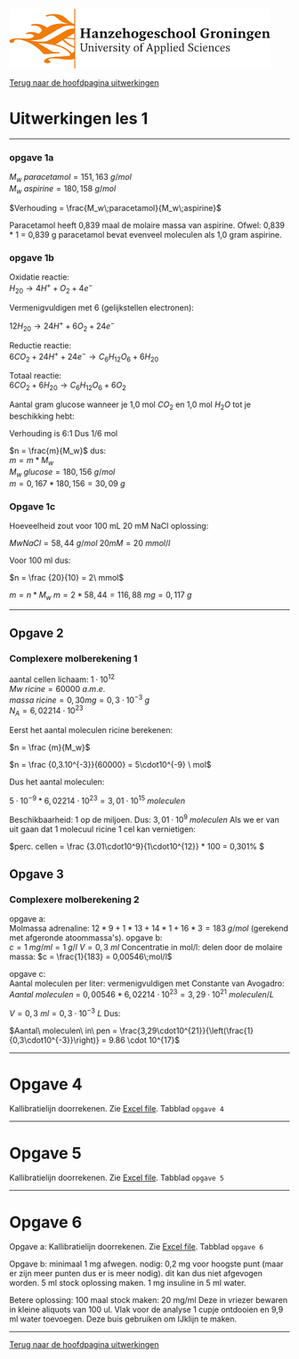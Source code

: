 ![Hanze](../../hanze/hanze.png)

[Terug naar de hoofdpagina uitwerkingen](../uitwerkingen.md)

# Uitwerkingen les 1

---

### opgave 1a

$M_w\ paracetamol = 151,163\ g/mol$  
$M_w\ aspirine = 180,158\ g/mol$ 

$Verhouding = \frac{M_w\;paracetamol}{M_w\;aspirine}$

Paracetamol heeft 0,839 maal de molaire massa van aspirine.
Ofwel:
0,839 * 1 = 0,839 g paracetamol bevat evenveel moleculen als 1,0 gram aspirine.


### opgave 1b

Oxidatie reactie:  
$H_20 \rightarrow 4H^+ + O_2 + 4e^-$  

Vermenigvuldigen met 6 (gelijkstellen electronen):

$12H_20 \rightarrow 24H^+ + 6O_2 + 24e^-$

Reductie reactie:  
$6CO_2 + 24H^+ + 24e^- \rightarrow C_6H_{12}O_6 + 6H_20$

Totaal reactie:  
$6CO_2 + 6H_20 \rightarrow C_6H_{12}O_6 + 6O_2$

Aantal gram glucose wanneer je 1,0 mol $CO_2$ en 1,0 mol $H_2O$ tot je beschikking hebt:  

Verhouding is 6:1
Dus 1/6 mol

$n = \frac{m}{M_w}$ dus:  
$m = m * M_w$  
$M_w\;glucose = 180,156\ g/mol$  
$m = 0,167 * 180,156 = 30,09\ g$

### Opgave 1c

Hoeveelheid zout voor 100 mL 20 mM NaCl oplossing:  

$Mw NaCl = 58,44\ g/mol$
$20 mM = 20\ mmol/l$

Voor 100 ml dus:

$n = \frac {20}{10} = 2\ mmol$

$m = n * M_w$
$m = 2 * 58,44 = 116,88\ mg = 0,117\ g$

---

## Opgave 2

### Complexere molberekening 1  

aantal cellen lichaam: $1·10^{12}$  
$Mw\ ricine =  60000\ a.m.e.$  
$massa\ ricine = 0,30 mg = 0,3\cdot10^{-3}\ g$  
$N_A = 6,02214\cdot10^{23}$  

Eerst het aantal moleculen ricine berekenen:

$n = \frac {m}{M_w}$

$n = \frac {0,3.10^{-3}}{60000} = 5\cdot10^{-9} \ mol$  

Dus het aantal moleculen:  

$5·10^{-9} * 6,02214\cdot10^{23} = 3,01\cdot10^{15} \ moleculen$  


Beschikbaarheid: 1 op de miljoen.
Dus: 
$3,01·10^9 \; moleculen$
Als we er van uit gaan dat 1 molecuul ricine 1 cel kan vernietigen:  

$perc. cellen = \frac {3.01\cdot10^9}{1\cdot10^{12}} * 100 = 0,301\% $  

## Opgave 3

### Complexere molberekening 2
opgave a:  
Molmassa adrenaline:
$12 * 9 + 1 * 13 + 14 * 1 + 16 * 3 = 183\;g/mol$ (gerekend met afgeronde atoommassa's).
opgave b:  
$c = 1\;mg/ml = 1\;g/l$
$V = 0,3\ ml$
Concentratie in mol/l: delen door de molaire massa:
$c = \frac{1}{183} = 0,00546\;mol/l$

opgave c:  
Aantal moleculen per liter: vermenigvuldigen met Constante van Avogadro:
$Aantal\ moleculen\ =\ 0,00546 * 6,02214\cdot10^{23}= 3,29\cdot10^{21}\ moleculen/L$

$V = 0,3\ ml = 0,3\cdot10^{-3}\ L$
Dus:

$Aantal\ moleculen\ in\ pen = \frac{3,29\cdot10^{21}}{\left(\frac{1}{0,3\cdot10^{-3}}\right)} = 9.86 \cdot 10^{17}$

---

# Opgave 4

Kallibratielijn doorrekenen.
Zie [Excel file](./files/les1_uitwerkingen.xlsx).
Tabblad `opgave 4`

---

# Opgave 5

Kallibratielijn doorrekenen.
Zie [Excel file](./files/les1_uitwerkingen.xlsx).
Tabblad `opgave 5`

---

# Opgave 6

Opgave a:
Kallibratielijn doorrekenen.
Zie [Excel file](./files/les1_uitwerkingen.xlsx).
Tabblad `opgave 6`

Opgave b:
minimaal 1 mg afwegen.
nodig: 0,2 mg voor hoogste punt (maar er zijn meer punten dus er is meer nodig). 
dit kan dus niet afgevogen worden.
5 ml stock oplossing maken.
1 mg insuline in 5 ml water.

Betere oplossing:
100 maal stock maken:
20 mg/ml
Deze in vriezer bewaren in kleine aliquots van 100 ul.
Vlak voor de analyse 1 cupje ontdooien en 9,9 ml water toevoegen.
Deze buis gebruiken om IJklijn te maken.

--- 

[Terug naar de hoofdpagina uitwerkingen](../uitwerkingen.md)

<script type="text/x-mathjax-config">
  MathJax.Hub.Config({
    tex2jax: {
      inlineMath: [ ['$','$'], ["\\(","\\)"] ],
      processEscapes: true
    }
  });
</script>
    
<script type="text/javascript"
        src="https://cdn.mathjax.org/mathjax/latest/MathJax.js?config=TeX-AMS-MML_HTMLorMML">
</script>
